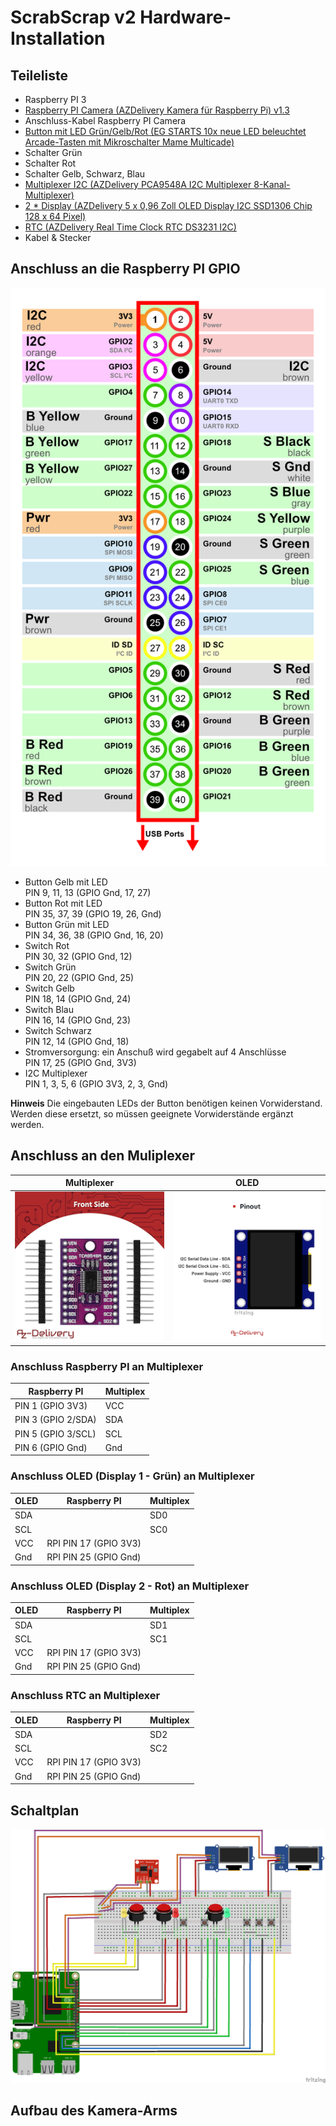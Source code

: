 # ScrabScrap v2 Hardware-Installation

## Teileliste

* Raspberry PI 3
* [Raspberry PI Camera (AZDelivery Kamera für Raspberry Pi) v1.3](https://www.amazon.de/AZDelivery-Kamera-Flexkabel-Raspberry-Gratis/dp/B07KSZW251)
* Anschluss-Kabel Raspberry PI Camera
* [Button mit LED Grün/Gelb/Rot (EG STARTS 10x neue LED beleuchtet Arcade-Tasten mit Mikroschalter Mame Multicade)](https://www.amazon.de/gp/product/B01N549IDL)
* Schalter Grün
* Schalter Rot
* Schalter Gelb, Schwarz, Blau
* [Multiplexer I2C (AZDelivery PCA9548A I2C Multiplexer 8-Kanal-Multiplexer)](https://www.amazon.de/AZDelivery-TCA9548A-Multiplexer-8-Kanal-Multiplexer-kompatibel/dp/B086W7SL63)
* [2 * Display (AZDelivery 5 x 0,96 Zoll OLED Display I2C SSD1306 Chip 128 x 64 Pixel)](https://www.amazon.de/AZDelivery-Display-Arduino-Raspberry-Gratis/dp/B074NJMPYJ)
* [RTC (AZDelivery Real Time Clock RTC DS3231 I2C)](https://www.amazon.de/AZDelivery-RTC-Batterie-inklusive-Arduino/dp/B01M2B7HQB)
* Kabel & Stecker

<div style="display:none;page-break-after: always;">\pagebreak</div>

## Anschluss an die Raspberry PI GPIO

![PIN Layout](images/pin-layout.png)

* Button Gelb mit LED  
  PIN 9, 11, 13 (GPIO Gnd, 17, 27)
* Button Rot mit LED  
  PIN 35, 37, 39 (GPIO 19, 26, Gnd)
* Button Grün mit LED  
  PIN 34, 36, 38 (GPIO Gnd, 16, 20)
* Switch Rot  
  PIN 30, 32 (GPIO Gnd, 12)
* Switch Grün  
  PIN 20, 22 (GPIO Gnd, 25)
* Switch Gelb  
  PIN 18, 14 (GPIO Gnd, 24)
* Switch Blau  
  PIN 16, 14 (GPIO Gnd, 23)
* Switch Schwarz  
  PIN 12, 14 (GPIO Gnd, 18)
* Stromversorgung: ein Anschuß wird gegabelt auf 4 Anschlüsse  
  PIN 17, 25 (GPIO Gnd, 3V3)
* I2C Multiplexer  
  PIN 1, 3, 5, 6 (GPIO 3V3, 2, 3, Gnd)

__Hinweis__ Die eingebauten LEDs der Button benötigen keinen Vorwiderstand. Werden diese ersetzt,
so müssen geeignete Vorwiderstände ergänzt werden.

<div style="display:none;page-break-after: always;">\pagebreak</div>

## Anschluss an den Muliplexer

| Multiplexer                                  | OLED                             |
|----------------------------------------------|----------------------------------|
| ![I2C Multiplexer](images/multiplexer.png)   | ![OLED Display](images/oled.png) |

### Anschluss Raspberry PI an Multiplexer

| Raspberry PI       | Multiplex |
|--------------------|-----------|
| PIN 1 (GPIO 3V3)   | VCC       |
| PIN 3 (GPIO 2/SDA) | SDA       |
| PIN 5 (GPIO 3/SCL) | SCL       |
| PIN 6 (GPIO Gnd)   | Gnd       |

### Anschluss OLED (Display 1 - Grün) an Multiplexer

| OLED | Raspberry PI          | Multiplex |
|------|-----------------------|-----------|
| SDA  |                       | SD0       |
| SCL  |                       | SC0       |
| VCC  | RPI PIN 17 (GPIO 3V3) |           |
| Gnd  | RPI PIN 25 (GPIO Gnd) |           |

### Anschluss OLED (Display 2 - Rot) an Multiplexer

| OLED | Raspberry PI          | Multiplex |
|------|-----------------------|-----------|
| SDA  |                       | SD1       |
| SCL  |                       | SC1       |
| VCC  | RPI PIN 17 (GPIO 3V3) |           |
| Gnd  | RPI PIN 25 (GPIO Gnd) |           |

### Anschluss RTC an Multiplexer

| OLED | Raspberry PI          | Multiplex |
|------|-----------------------|-----------|
| SDA  |                       | SD2       |
| SCL  |                       | SC2       |
| VCC  | RPI PIN 17 (GPIO 3V3) |           |
| Gnd  | RPI PIN 25 (GPIO Gnd) |           |

## Schaltplan

![Schaltplan](images/circuit-diagram.png)

## Aufbau des Kamera-Arms

